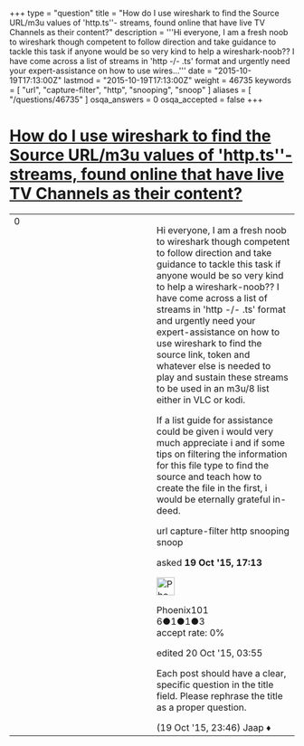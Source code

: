 +++
type = "question"
title = "How do I use wireshark to find the Source URL/m3u values of &#x27;http.ts&#x27;&#x27;- streams, found online that have live TV Channels as their content?"
description = '''Hi everyone, I am a fresh noob to wireshark though competent to follow direction and take guidance to tackle this task if anyone would be so very kind to help a wireshark-noob?? I have come across a list of streams in &#x27;http -/- .ts&#x27; format and urgently need your expert-assistance on how to use wires...'''
date = "2015-10-19T17:13:00Z"
lastmod = "2015-10-19T17:13:00Z"
weight = 46735
keywords = [ "url", "capture-filter", "http", "snooping", "snoop" ]
aliases = [ "/questions/46735" ]
osqa_answers = 0
osqa_accepted = false
+++

<div class="headNormal">

# [How do I use wireshark to find the Source URL/m3u values of 'http.ts''- streams, found online that have live TV Channels as their content?](/questions/46735/how-do-i-use-wireshark-to-find-the-source-urlm3u-values-of-httpts-streams-found-online-that-have-live-tv-channels-as-their-content)

</div>

<div id="main-body">

<div id="askform">

<table id="question-table" style="width:100%;"><colgroup><col style="width: 50%" /><col style="width: 50%" /></colgroup><tbody><tr class="odd"><td style="width: 30px; vertical-align: top"><div class="vote-buttons"><div id="post-46735-score" class="post-score" title="current number of votes">0</div><div id="favorite-count" class="favorite-count"></div></div></td><td><div id="item-right"><div class="question-body"><p>Hi everyone, I am a fresh noob to wireshark though competent to follow direction and take guidance to tackle this task if anyone would be so very kind to help a wireshark-noob?? I have come across a list of streams in 'http -/- .ts' format and urgently need your expert-assistance on how to use wireshark to find the source link, token and whatever else is needed to play and sustain these streams to be used in an m3u/8 list either in VLC or kodi.</p><p>If a list guide for assistance could be given i would very much appreciate i and if some tips on filtering the information for this file type to find the source and teach how to create the file in the first, i would be eternally grateful in-deed.</p></div><div id="question-tags" class="tags-container tags">url capture-filter http snooping snoop</div><div id="question-controls" class="post-controls"></div><div class="post-update-info-container"><div class="post-update-info post-update-info-user"><p>asked <strong>19 Oct '15, 17:13</strong></p><img src="https://secure.gravatar.com/avatar/248ec41397f09e94911be740b9c92bee?s=32&amp;d=identicon&amp;r=g" class="gravatar" width="32" height="32" alt="Phoenix101&#39;s gravatar image" /><p>Phoenix101<br />
<span class="score" title="6 reputation points">6</span><span title="1 badges"><span class="badge1">●</span><span class="badgecount">1</span></span><span title="1 badges"><span class="silver">●</span><span class="badgecount">1</span></span><span title="3 badges"><span class="bronze">●</span><span class="badgecount">3</span></span><br />
<span class="accept_rate" title="Rate of the user&#39;s accepted answers">accept rate:</span> <span title="Phoenix101 has no accepted answers">0%</span></p></div><div class="post-update-info post-update-info-edited"><p>edited 20 Oct '15, 03:55</p></div></div><div id="comments-container-46735" class="comments-container"><span id="46744"></span><div id="comment-46744" class="comment"><div id="post-46744-score" class="comment-score"></div><div class="comment-text"><p>Each post should have a clear, specific question in the title field. Please rephrase the title as a proper question.</p></div><div id="comment-46744-info" class="comment-info"><span class="comment-age">(19 Oct '15, 23:46)</span> Jaap ♦</div></div></div><div id="comment-tools-46735" class="comment-tools"></div><div class="clear"></div><div id="comment-46735-form-container" class="comment-form-container"></div><div class="clear"></div></div></td></tr></tbody></table>

</div>

</div>

